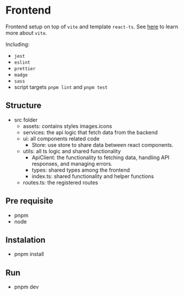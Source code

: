 
# Frontend

Frontend setup on top of `vite` and template `react-ts`. See
[here](https://vitejs.dev/guide/) to learn more about `vite`.

Including:

- `jest`
- `eslint`
- `prettier`
- `madge`
- `sass`
- script targets `pnpm lint` and `pnpm test`

## Structure

- src folder
  - assets: contains styles images.icons
  - services: the api logic that fetch data from the backend
  - ui: all components related code
    - Store: use store to share data between react components.
  - utils: all ts logic and shared functionality
    - ApiClient: the functionality to fetching data, handling API responses, and managing errors.
    - types: shared types among the frontend
    - index.ts: shared functionality and helper functions
  - routes.ts: the registered routes

## Pre requisite

- pnpm
- node

## Instalation

- pnpm install

## Run

- pnpm dev
